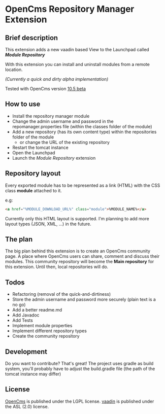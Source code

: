 # OpenCms Repository Manager Extension

## Brief description
This extension adds a new vaadin based View to the Launchpad called ***Module Repository***

With this extension you can install and uninstall modules from a remote location.

*(Currently a quick and dirty alpha implementation)* 

Tested with OpenCms version [10.5 beta](http://www.opencms.org/en/download/)

## How to use
- Install the repository manager module
- Change the admin username and password in the repomanager.properties file (within the classes folder of the module)
- Add a new repository (has its own content type) within the repositories folder of the module
    - or change the URL of the existing repository
- Restart the tomcat instance
- Open the Launchpad
- Launch the *Module Repository* extension

## Repository layout
Every exported module has to be represented as a link (HTML) with the CSS class **module** attached to it.

e.g:
```html
<a href="%MODULE_DOWNLOAD_URL%" class="module">%MODULE_NAME%</a>
```

Currently only this HTML layout is supported. I'm planning to add more layout types (JSON, XML, ...) in the future.

## The plan
The big plan behind this extension is to create an OpenCms community page.
A place where OpenCms users can share, comment and discuss their modules.
This community repository will become the **Main repository** for this extension.
Until then, local repositories will do.

## Todos
- Refactoring (removal of the quick-and-dirtiness)
- Store the admin username and password more securely (plain text is a no go)
- Add a better readme.md
- Add Javadoc
- Add Tests
- Implement module properties
- Implement different repository types
- Create the community repository

## Development
Do you want to contribute? That's great!
The project uses gradle as build system, you'll probably have to adjust the build.gradle file (the path of the tomcat instance may differ)


## License
[OpenCms](https://github.com/alkacon/opencms-core/blob/master/license.txt) is published under the LGPL license.
[vaadin](https://github.com/vaadin/vaadin/blob/master/LICENSE) is published under the ASL (2.0) license.